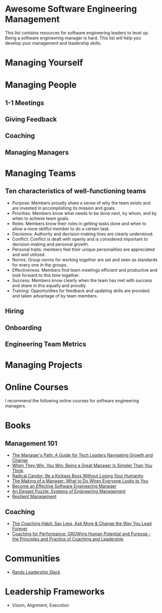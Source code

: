 # Awesome Software Engineering Management

This list contains resources for software engineering leaders to level up. Being a software engineering manager is hard. This list will help you develop your management and leadership skills. 

# Managing Yourself

# Managing People

## 1-1 Meetings
## Giving Feedback
## Coaching
## Managing Managers

# Managing Teams

## Ten characteristics of well-functioning teams
- Purpose: Members proudly share a sense of why the team exists and are invested in accomplishing its mission and goals.
- Priorities: Members know what needs to be done next, by whom, and by when to achieve team goals.
- Roles: Members know their roles in getting tasks done and when to allow a more skillful member to do a certain task.
- Decisions: Authority and decision-making lines are clearly understood.
- Conflict: Conflict is dealt with openly and is considered important to decision-making and personal growth.
- Personal traits: members feel their unique personalities are appreciated and well utilized.
- Norms: Group norms for working together are set and seen as standards for every one in the groups.
- Effectiveness: Members find team meetings efficient and productive and look forward to this time together.
- Success: Members know clearly when the team has met with success and share in this equally and proudly.
- Training: Opportunities for feedback and updating skills are provided and taken advantage of by team members.

## Hiring
## Onboarding
## Engineering Team Metrics

# Managing Projects

# Online Courses 
I recommend the following online courses for software engineering managers. 

# Books

## Management 101
- [The Manager's Path: A Guide for Tech Leaders Navigating Growth and Change](https://www.goodreads.com/book/show/33369254-the-manager-s-path])
- [When They Win, You Win: Being a Great Manager Is Simpler Than You Think](https://www.goodreads.com/book/show/58724926-when-they-win-you-win)
- [Radical Candor: Be a Kickass Boss Without Losing Your Humanity](https://www.goodreads.com/book/show/29939161-radical-candor)
- [The Making of a Manager: What to Do When Everyone Looks to You](https://www.goodreads.com/book/show/38821039-the-making-of-a-manager)
- [Become an Effective Software Engineering Manager](https://www.goodreads.com/book/show/50363684-become-an-effective-software-engineering-manager)
- [An Elegant Puzzle: Systems of Engineering Management](https://www.goodreads.com/book/show/45303387-an-elegant-puzzle)
- [Resilient Management](https://www.goodreads.com/book/show/45767533-resilient-management)

## Coaching
- [The Coaching Habit: Say Less, Ask More & Change the Way You Lead Forever](https://www.goodreads.com/book/show/29342515-the-coaching-habit)
- [Coaching for Performance: GROWing Human Potential and Purpose - the Principles and Practice of Coaching and Leadership](https://www.goodreads.com/book/show/949515.Coaching_for_Performance)

# Communities 

- [Rands Leadership Slack](https://randsinrepose.com/welcome-to-rands-leadership-slack/)

# Leadership Frameworks 
- Vision, Alignment, Execution 
